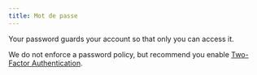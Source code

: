 ```yaml
---
title: Mot de passe
---
```


Your password guards your account so that only you can access it.

We do not enforce a password policy, but recommend you enable [Two-Factor Authentication](/docs/site/account/mfa).

